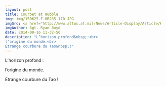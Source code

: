 ```yaml
---
layout: post
title: Courbet et Hubble
img: img/150625-F-HB285-170.JPG
imgSrc: <a href="http://www.altus.af.mil/News/Article-Display/Article/619842/altus-afb-hosts-training-for-community-firefighters/">Altus Air Force Base</a>
imgAuthor: Sgt. Ryan Boyd
date: 2014-09-16 11-32-56
description: "L’horizon profond&nbsp;:<br>
l’origine du monde.<br>
Étrange courbure du Tao&nbsp;!"
---
```

L’horizon profond&nbsp;:

l’origine du monde.

Étrange courbure du Tao&nbsp;!

